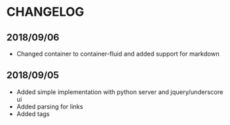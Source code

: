 # CHANGELOG

## 2018/09/06
- Changed container to container-fluid and added support for markdown

## 2018/09/05
- Added simple implementation with python server and jquery/underscore ui
- Added parsing for links
- Added tags
